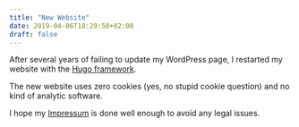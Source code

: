 ```yaml
---
title: "New Website"
date: 2019-04-06T18:29:50+02:00
draft: false
---
```


After several years of failing to update my WordPress page, I restarted my website with the [Hugo framework](https://gohugo.io/).

The new website uses zero cookies (yes, no stupid cookie question) and no kind of analytic software.

I hope my [Impressum](/impressum/) is done well enough to avoid any legal issues.
